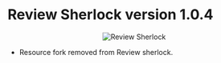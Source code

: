 # Review Sherlock version 1.0.4

<p align="center">
<img src="https://www.rbcafe.com/wp-content/uploads/img_rsf_272.png" alt="Review Sherlock">
</p>

- Resource fork removed from Review sherlock.
